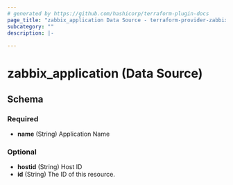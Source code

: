 ```yaml
---
# generated by https://github.com/hashicorp/terraform-plugin-docs
page_title: "zabbix_application Data Source - terraform-provider-zabbix"
subcategory: ""
description: |-
  
---
```


# zabbix_application (Data Source)





<!-- schema generated by tfplugindocs -->
## Schema

### Required

- **name** (String) Application Name

### Optional

- **hostid** (String) Host ID
- **id** (String) The ID of this resource.


